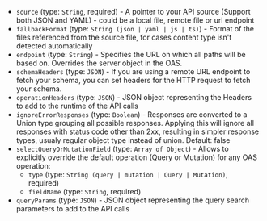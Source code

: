 
* `source` (type: `String`, required) - A pointer to your API source (Support both JSON and YAML) - could be a local file, remote file or url endpoint
* `fallbackFormat` (type: `String (json | yaml | js | ts)`) - Format of the files referenced from the source file, for cases content type isn't detected automatically
* `endpoint` (type: `String`) - Specifies the URL on which all paths will be based on.
Overrides the server object in the OAS.
* `schemaHeaders` (type: `JSON`) - If you are using a remote URL endpoint to fetch your schema, you can set headers for the HTTP request to fetch your schema.
* `operationHeaders` (type: `JSON`) - JSON object representing the Headers to add to the runtime of the API calls
* `ignoreErrorResponses` (type: `Boolean`) - Responses are converted to a Union type grouping all possible responses.
Applying this will ignore all responses with status code other than 2xx, resulting in simpler response types, usualy regular object type instead of union.
Default: false
* `selectQueryOrMutationField` (type: `Array of Object`) - Allows to explicitly override the default operation (Query or Mutation) for any OAS operation: 
  * `type` (type: `String (query | mutation | Query | Mutation)`, required)
  * `fieldName` (type: `String`, required)
* `queryParams` (type: `JSON`) - JSON object representing the query search parameters to add to the API calls